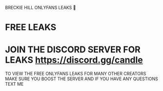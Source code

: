 BRECKIE HILL ONLYFANS LEAKS 🎅

# FREE LEAKS 

# JOIN THE DISCORD SERVER FOR LEAKS https://discord.gg/candle 

 TO VIEW THE FREE ONLYFANS LEAKS FOR MANY OTHER CREATORS MAKE SURE YOU BOOST THE SERVER AND IF YOU HAVE ANY QUESTIONS TEXT ME


